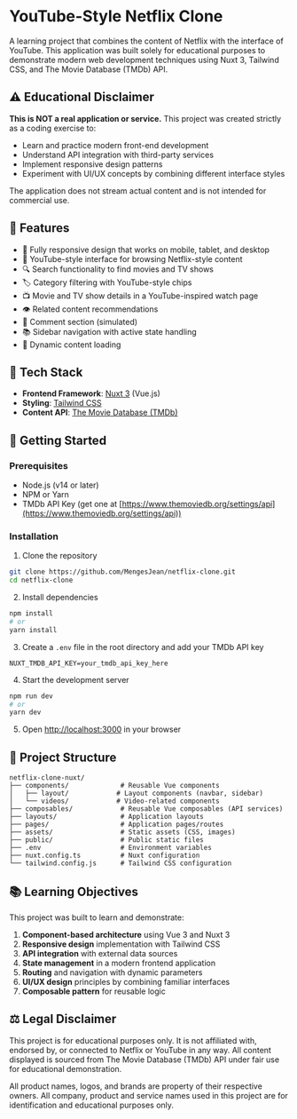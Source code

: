 # YouTube-Style Netflix Clone

A learning project that combines the content of Netflix with the interface of YouTube. This application was built solely for educational purposes to demonstrate modern web development techniques using Nuxt 3, Tailwind CSS, and The Movie Database (TMDb) API.

## ⚠️ Educational Disclaimer

**This is NOT a real application or service.** This project was created strictly as a coding exercise to:

- Learn and practice modern front-end development
- Understand API integration with third-party services
- Implement responsive design patterns
- Experiment with UI/UX concepts by combining different interface styles

The application does not stream actual content and is not intended for commercial use.

## 🌟 Features

- 📱 Fully responsive design that works on mobile, tablet, and desktop
- 🎥 YouTube-style interface for browsing Netflix-style content
- 🔍 Search functionality to find movies and TV shows
- 🏷️ Category filtering with YouTube-style chips
- 📺 Movie and TV show details in a YouTube-inspired watch page
- 👁️ Related content recommendations
- 📝 Comment section (simulated)
- 📚 Sidebar navigation with active state handling
- 🔄 Dynamic content loading

## 🔧 Tech Stack

- **Frontend Framework**: [Nuxt 3](https://nuxt.com/) (Vue.js)
- **Styling**: [Tailwind CSS](https://tailwindcss.com/)
- **Content API**: [The Movie Database (TMDb)](https://www.themoviedb.org/documentation/api)

## 🚀 Getting Started

### Prerequisites

- Node.js (v14 or later)
- NPM or Yarn
- TMDb API Key (get one at [https://www.themoviedb.org/settings/api](https://www.themoviedb.org/settings/api))

### Installation

1. Clone the repository

```bash
git clone https://github.com/MengesJean/netflix-clone.git
cd netflix-clone
```

2. Install dependencies

```bash
npm install
# or
yarn install
```

3. Create a `.env` file in the root directory and add your TMDb API key

```
NUXT_TMDB_API_KEY=your_tmdb_api_key_here
```

4. Start the development server

```bash
npm run dev
# or
yarn dev
```

5. Open [http://localhost:3000](http://localhost:3000) in your browser

## 📁 Project Structure

```
netflix-clone-nuxt/
├── components/             # Reusable Vue components
│   ├── layout/            # Layout components (navbar, sidebar)
│   └── videos/            # Video-related components
├── composables/            # Reusable Vue composables (API services)
├── layouts/                # Application layouts
├── pages/                  # Application pages/routes
├── assets/                 # Static assets (CSS, images)
├── public/                 # Public static files
├── .env                    # Environment variables
├── nuxt.config.ts          # Nuxt configuration
└── tailwind.config.js      # Tailwind CSS configuration
```

## 📚 Learning Objectives

This project was built to learn and demonstrate:

1. **Component-based architecture** using Vue 3 and Nuxt 3
2. **Responsive design** implementation with Tailwind CSS
3. **API integration** with external data sources
4. **State management** in a modern frontend application
5. **Routing** and navigation with dynamic parameters
6. **UI/UX design** principles by combining familiar interfaces
7. **Composable pattern** for reusable logic

## ⚖️ Legal Disclaimer

This project is for educational purposes only. It is not affiliated with, endorsed by, or connected to Netflix or YouTube in any way. All content displayed is sourced from The Movie Database (TMDb) API under fair use for educational demonstration.

All product names, logos, and brands are property of their respective owners. All company, product and service names used in this project are for identification and educational purposes only.
